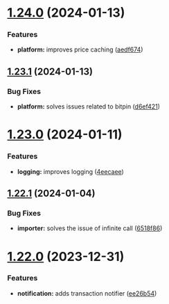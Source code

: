 # [1.24.0](https://github.com/ghorbani-mohammad/Crypto-Assets-Manager/compare/v1.23.1...v1.24.0) (2024-01-13)


### Features

* **platform:** improves price caching ([aedf674](https://github.com/ghorbani-mohammad/Crypto-Assets-Manager/commit/aedf674ff11245bb3931237109e4eb7c2f1e8fc5))



## [1.23.1](https://github.com/ghorbani-mohammad/Crypto-Assets-Manager/compare/v1.23.0...v1.23.1) (2024-01-13)


### Bug Fixes

* **platform:** solves issues related to bitpin ([d6ef421](https://github.com/ghorbani-mohammad/Crypto-Assets-Manager/commit/d6ef4210c66eaf5e37e004c2993ee99c07c498b9))



# [1.23.0](https://github.com/ghorbani-mohammad/Crypto-Assets-Manager/compare/v1.22.1...v1.23.0) (2024-01-11)


### Features

* **logging:** improves logging ([4eecaee](https://github.com/ghorbani-mohammad/Crypto-Assets-Manager/commit/4eecaee6515ce569260f69fb1db59848041ff89e))



## [1.22.1](https://github.com/ghorbani-mohammad/Crypto-Assets-Manager/compare/v1.22.0...v1.22.1) (2024-01-04)


### Bug Fixes

* **importer:** solves the issue of infinite call ([6518f86](https://github.com/ghorbani-mohammad/Crypto-Assets-Manager/commit/6518f86e63342dfb5b709a7abd64982dd7fb3e5b))



# [1.22.0](https://github.com/ghorbani-mohammad/Crypto-Assets-Manager/compare/v1.21.0...v1.22.0) (2023-12-31)


### Features

* **notification:** adds transaction notifier ([ee26b54](https://github.com/ghorbani-mohammad/Crypto-Assets-Manager/commit/ee26b5455a485e5bf0493dc06e60f873911861f3))



